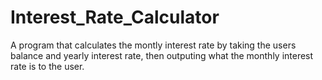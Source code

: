 # Interest_Rate_Calculator
A program that calculates the montly interest rate by taking the users balance and yearly interest rate, then outputing what the monthly interest rate is to the user. 
